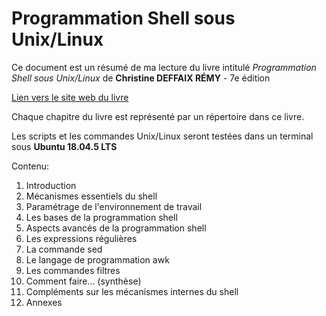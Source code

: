 # Programmation Shell sous Unix/Linux

Ce document est un résumé de ma lecture du livre intitulé _Programmation Shell sous Unix/Linux_ de __Christine DEFFAIX RÉMY__ - 7e édition 

[Lien vers le site web du livre](https://www.editions-eni.fr/livre/programmation-shell-sous-unix-linux-ksh-bash-norme-posix-avec-exercices-corriges-7e-edition-9782409038020)

Chaque chapitre du livre est représenté par un répertoire dans ce livre.

Les scripts et les commandes Unix/Linux seront testées dans un terminal sous __Ubuntu 18.04.5 LTS__

Contenu:

1. Introduction
2. Mécanismes essentiels du shell
3. Paramétrage de l'environnement de travail
4. Les bases de la programmation shell
5. Aspects avancés de la programmation shell
6. Les expressions régulières
7. La commande sed
8. Le langage de programmation awk
9. Les commandes filtres
10. Comment faire... (synthèse)
11. Compléments sur les mécanismes internes du shell
12. Annexes
